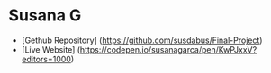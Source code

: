 # Susana G

- [Gethub Repository] (https://github.com/susdabus/Final-Project)
- [Live Website] (https://codepen.io/susanagarca/pen/KwPJxxV?editors=1000)

